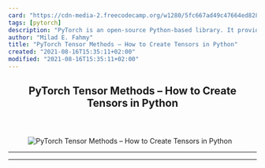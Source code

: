 ```yaml
---
card: "https://cdn-media-2.freecodecamp.org/w1280/5fc667ad49c47664ed828110.jpg"
tags: [pytorch]
description: "PyTorch is an open-source Python-based library. It provides h"
author: "Milad E. Fahmy"
title: "PyTorch Tensor Methods – How to Create Tensors in Python"
created: "2021-08-16T15:35:11+02:00"
modified: "2021-08-16T15:35:11+02:00"
---
```

<div class="site-wrapper">
<main id="site-main" class="site-main outer">
<div class="inner">
<article class="post-full post tag-pytorch tag-python tag-tensor ">
<header class="post-full-header">
<h1 class="post-full-title">PyTorch Tensor Methods – How to Create Tensors in Python</h1>
</header>
<figure class="post-full-image">
<picture>
<source media="(max-width: 700px)" sizes="1px" srcset="data:image/gif;base64,R0lGODlhAQABAIAAAAAAAP///yH5BAEAAAAALAAAAAABAAEAAAIBRAA7 1w">
<source media="(min-width: 701px)" sizes="(max-width: 800px) 400px,
(max-width: 1170px) 700px,
1400px" srcset="https://cdn-media-2.freecodecamp.org/w1280/5fc667ad49c47664ed828110.jpg 300w,
https://cdn-media-2.freecodecamp.org/w1280/5fc667ad49c47664ed828110.jpg 600w,
https://cdn-media-2.freecodecamp.org/w1280/5fc667ad49c47664ed828110.jpg 1000w,
https://cdn-media-2.freecodecamp.org/w1280/5fc667ad49c47664ed828110.jpg 2000w">
<img onerror="this.style.display='none'" src="https://cdn-media-2.freecodecamp.org/w1280/5fc667ad49c47664ed828110.jpg" alt="PyTorch Tensor Methods – How to Create Tensors in Python">
</picture>
</figure>
<section class="post-full-content">
<div class="post-content">
</div>
<hr>
<hr>
</section>
</article>
</div>
</main>
</div>
<!-- Google Tag Manager (noscript) -->
<!-- End Google Tag Manager (noscript) -->
